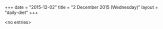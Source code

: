 +++
date = "2015-12-02"
title = "2 December 2015 (Wednesday)"
layout = "daily-diet"
+++

\<no entries\>